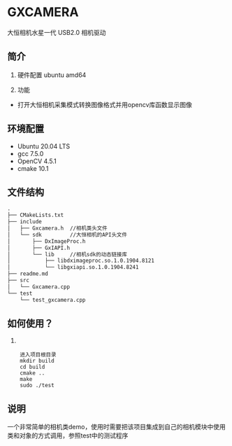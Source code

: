# GXCAMERA
大恒相机水星一代 USB2.0 相机驱动

## 简介

1. 硬件配置
ubuntu amd64

2. 功能
- 打开大恒相机采集模式转换图像格式并用opencv库函数显示图像

## 环境配置

- Ubuntu 20.04 LTS
- gcc 7.5.0
- OpenCV 4.5.1
- cmake 10.1
## 文件结构

```txt
.
├── CMakeLists.txt
├── include
│   ├── Gxcamera.h  //相机类头文件
│   └── sdk         //大恒相机的API头文件
│       ├── DxImageProc.h 
│       ├── GxIAPI.h
│       └── lib     //相机sdk的动态链接库
│           ├── libdximageproc.so.1.0.1904.8121
│           └── libgxiapi.so.1.0.1904.8241
├── readme.md
├── src   
│   └── Gxcamera.cpp
└── test
    └── test_gxcamera.cpp

```
  
## 如何使用？

1. 
```
    进入项目根目录
    mkdir build 
    cd build
    cmake ..
    make
    sudo ./test

```


## 说明

一个非常简单的相机类demo，使用时需要把该项目集成到自己的相机模块中使用类和对象的方式调用，参照test中的测试程序